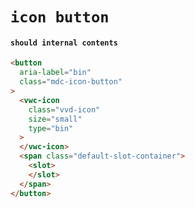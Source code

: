 # `icon button`

#### `should internal contents`

```html
<button
  aria-label="bin"
  class="mdc-icon-button"
>
  <vwc-icon
    class="vvd-icon"
    size="small"
    type="bin"
  >
  </vwc-icon>
  <span class="default-slot-container">
    <slot>
    </slot>
  </span>
</button>

```

